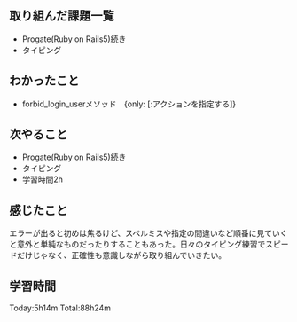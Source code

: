 ## 取り組んだ課題一覧
 - Progate(Ruby on Rails5)続き
 - タイピング
## わかったこと
 - forbid_login_userメソッド　{only: [:アクションを指定する]}
## 次やること
 - Progate(Ruby on Rails5)続き
 - タイピング
 - 学習時間2h
## 感じたこと
 エラーが出ると初めは焦るけど、スペルミスや指定の間違いなど順番に見ていくと意外と単純なものだったりすることもあった。日々のタイピング練習でスピードだけじゃなく、正確性も意識しながら取り組んでいきたい。
## 学習時間
Today:5h14m  Total:88h24m